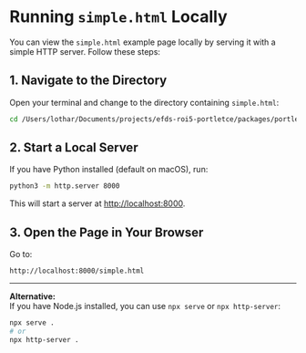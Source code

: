 # Running `simple.html` Locally

You can view the `simple.html` example page locally by serving it with a simple HTTP server. Follow these steps:

## 1. Navigate to the Directory

Open your terminal and change to the directory containing `simple.html`:

```bash
cd /Users/lothar/Documents/projects/efds-roi5-portletce/packages/portletce/public/examples
```

## 2. Start a Local Server

If you have Python installed (default on macOS), run:

```bash
python3 -m http.server 8000
```

This will start a server at [http://localhost:8000](http://localhost:8000).

## 3. Open the Page in Your Browser

Go to:

```
http://localhost:8000/simple.html
```

---

**Alternative:**  
If you have Node.js installed, you can use `npx serve` or `npx http-server`:

```bash
npx serve .
# or
npx http-server .
```

